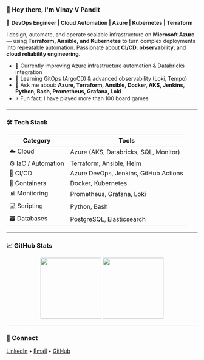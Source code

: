 ### 👋 Hey there, I'm Vinay V Pandit

🚀 **DevOps Engineer | Cloud Automation | Azure | Kubernetes | Terraform**

I design, automate, and operate scalable infrastructure on **Microsoft Azure** — using **Terraform, Ansible, and Kubernetes** to turn complex deployments into repeatable automation. Passionate about **CI/CD**, **observability**, and **cloud reliability engineering**.

- 💼 Currently improving Azure infrastructure automation & Databricks integration  
- 🧠 Learning GitOps (ArgoCD) & advanced observability (Loki, Tempo)  
- 💬 Ask me about: **Azure, Terraform, Ansible, Docker, AKS, Jenkins, Python, Bash, Prometheus, Grafana, Loki**  
- ⚡ Fun fact: I have played more than 100 board games

---

### 🛠️ Tech Stack
| Category | Tools |
|-----------|--------|
| ☁️ Cloud | Azure (AKS, Databricks, SQL, Monitor) |
| ⚙️ IaC / Automation | Terraform, Ansible, Helm |
| 🚀 CI/CD | Azure DevOps, Jenkins, GitHub Actions |
| 🐳 Containers | Docker, Kubernetes |
| 📊 Monitoring | Prometheus, Grafana, Loki |
| 💻 Scripting | Python, Bash |
| 🗃️ Databases | PostgreSQL, Elasticsearch |

---

### 📈 GitHub Stats
<div align="center">
  <img height="160em" src="https://github-readme-stats.vercel.app/api?username=V1nay-Pand1t&show_icons=true&theme=tokyonight&hide_border=true"/>
  <img height="160em" src="https://github-readme-streak-stats.herokuapp.com/?user=V1nay-Pand1t&theme=tokyonight&hide_border=true"/>
</div>

---

### 🔗 Connect
[LinkedIn](https://www.linkedin.com/in/v1naypandit) • [Email](mailto:pandit.vinay.8420@gmail.com) • [GitHub](https://github.com/V1nay-Pand1t)
